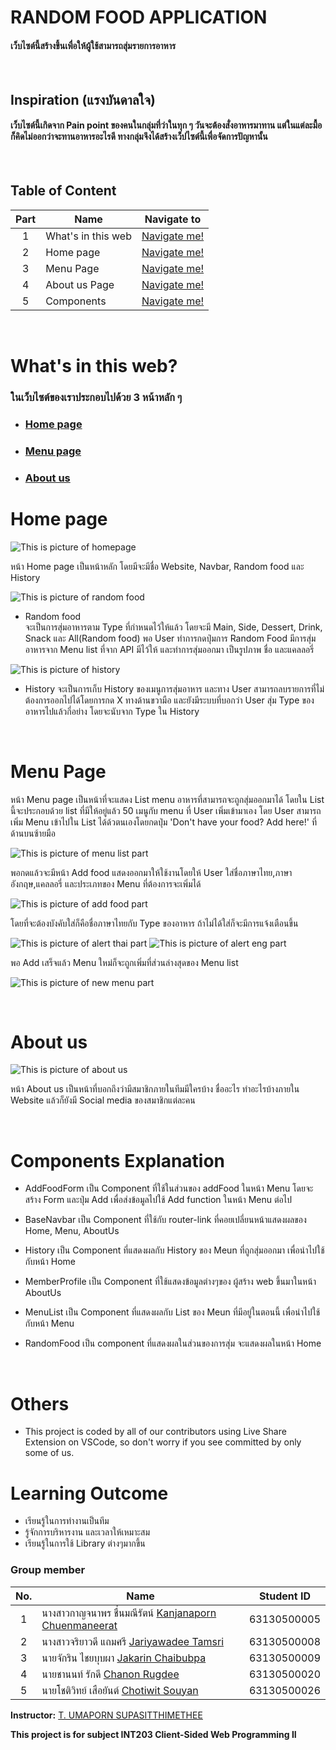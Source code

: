 
# RANDOM FOOD APPLICATION

#### เว็บไซต์นี้สร้างขึ้นเพื่อให้ผู้ใช้สามารถสุ่มรายการอาหาร


<br>

## Inspiration (แรงบันดาลใจ)

#### เว็บไซต์นี้เกิดจาก Pain point ของคนในกลุ่มที่ว่าในทุก ๆ วันจะต้องสั่งอาหารมาทาน แต่ในแต่ละมื้อก็คิดไม่ออกว่าจะทานอาหารอะไรดี ทางกลุ่มจึงได้สร้างเว็ปไซต์นี้เพื่อจัดการปัญหานั้น

<br>

## Table of Content

| Part | Name              |Navigate to|
|:---:|-------------------|--------------|
|  1  |What's in this web|[Navigate me!](#whats-in-this-web) |
|  2  |Home page|[Navigate me!](#home-page) |
|  3  |Menu Page|[Navigate me!](#menu-page-1) |
|  4  |About us Page|[Navigate me!](#about-us-1) |
|  5  |Components|[Navigate me!](#components-explanation) |

<br>

# What's in this web?

### ในเว็บไซต์ของเราประกอบไปด้วย 3 หน้าหลัก ๆ

- ### [Home page](#home-page-1)
- ### [Menu page](#menu-page-1)
- ### [About us](#about-us-1)

# Home page

![This is picture of homepage](./public/images/protptype/homepage.JPG)

หน้า Home page เป็นหน้าหลัก โดยมีจะมีชื่อ Website, Navbar, Random food และ History 


![This is picture of random food](./public/images/protptype/random-food.JPG)
- Random food  
จะเป็นการสุ่มอาหารตาม Type ที่กำหนดไว้ให้แล้ว โดยจะมี Main,  Side, Dessert, Drink, Snack และ All(Random food) พอ User ทำการกดปุ่มการ Random Food มีการสุ่มอาหารจาก Menu list ที่จาก API มีไว้ให้ และทำการสุ่มออกมา เป็นรูปภาพ ชื่อ และแคลลอรี่

![This is picture of history](./public/images/protptype/history.JPG)
- History
จะเป็นการเก็บ History ของเมนูการสุ่มอาหาร และทาง User สามารถลบรายการที่ไม่ต้องการออกไปได้โดยการกด X ทางด้านขวามือ และยังมีระบบที่บอกว่า User สุ่ม Type ของอาหารไปแล้วกี่อย่าง โดยจะนับจาก Type ใน History

<br>


# Menu Page 

หน้า Menu page เป็นหน้าที่จะแสดง List menu อาหารที่สามารถจะถูกสุ่มออกมาได้ โดยใน List นี้จะประกอบด้วย list ที่มีให้อยู่แล้ว 50 เมนูกับ menu ที่ User เพิ่มเข้ามาเอง 
โดย User สามารถเพิ่ม Menu เข้าไปใน List ได้ด้วตนเองโดยกดปุ่ม 'Don't have your food? Add here!' ที่ด้านบนซ้ายมือ

![This is picture of menu list part](./public/images/protptype/menu-list.PNG)

พอกดแล้วจะมีหน้า Add food แสดงออกมาให้ใช้งานโดยให้ User ใส่ชื่อภาษาไทย,ภาษาอังกฤษ,แคลลอรี่ และประเภทของ Menu ที่ต้องการจะเพิ่มได้

![This is picture of add food part](./public/images/protptype/add-food.PNG)

โดยที่จะต้องบังคับใส่ก็คือชื่อภาษาไทยกับ Type ของอาหาร ถ้าไม่ได้ใส่ก็จะมีการแจ้งเตือนขึ้น

![This is picture of alert thai part](./public/images/protptype/alert-thai.PNG)
![This is picture of alert eng part](./public/images/protptype/alert-en.PNG)

พอ Add เสร็จแล้ว Menu ใหม่ก็จะถูกเพิ่มที่ส่วนล่างสุดของ Menu list

![This is picture of new menu part](./public/images/protptype/new-menu.PNG)

<br> 


# About us

![This is picture of about us](./public/images/protptype/about-us.JPG)

หน้า About us เป็นหน้าที่บอกถึงว่ามีสมาชิกภายในทีมมีใครบ้าง ชื่ออะไร ทำอะไรบ้างภายใน Website แล้วก็ยังมี Social media ของสมาชิกแต่ละคน

<br>

# Components Explanation

- AddFoodForm
เป็น Component ที่ใช้ในส่วนของ addFood ในหน้า Menu โดยจะสร้าง Form และปุ่ม Add เพื่อส่งข้อมูลไปใช้ Add function ในหน้า Menu ต่อไป


- BaseNavbar
เป็น Component ที่ใช้กับ router-link ที่คอยเปลี่ยนหน้าแสดงผลของ Home, Menu, AboutUs 


- History
เป็น Component ที่แสดงผลกับ History ของ Meun ที่ถูกสุ่มออกมา เพื่อนำไปใช้กับหน้า Home 


- MemberProfile
เป็น Component ที่ใช้แสดงข้อมูลต่างๆของ ผู้สร้าง web ขึ้นมาในหน้า AboutUs


- MenuList
เป็น Component ที่แสดงผลกับ List ของ Meun ที่มีอยู่ในตอนนี้ เพื่อนำไปใช้กับหน้า Menu 


- RandomFood
เป็น component ที่แสดงผลในส่วนของการสุ่ม จะแสดงผลในหน้า Home


<br>

# Others

- This project is coded by all of our contributors using Live Share Extension on VSCode, so don't worry if you see committed by only some of us.

# Learning Outcome

- เรียนรู้ในการทำงานเป็นทีม
- รู้จักการบริหารงาน และเวลาให้เหมาะสม
- เรียนรู้ในการใช้ Library ต่างๆมากขึ้น

### Group member

| No. | Name              | Student ID   |
|:---:|-------------------|--------------|
|  1  | นางสาวกาญจนาพร ชื่นมณีรัตน์ [Kanjanaporn Chuenmaneerat](https://github.com/VioletKan) | 63130500005  |
|  2  | นางสาวจริยาวดี แถมศรี [Jariyawadee Tamsri ](https://github.com/jariyawa) | 63130500008  |
|  3  | นายจักริน ไชยบุบผา [Jakarin Chaibubpa](https://github.com/jakarin-b) | 63130500009 |
|  4  | นายชานนท์ รักดี [Chanon Rugdee](https://github.com/ImFineGarrix)  | 63130500020 |
|  5  | นายโชติวิทย์ เสือยันต์ [Chotiwit Souyan](https://github.com/xbklyn) | 63130500026 |

**Instructor:** [T. UMAPORN SUPASITTHIMETHEE](https://github.com/umaporn-sup)

 **This project is for subject INT203 Client-Sided Web Programming II**
